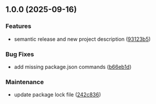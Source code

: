 ## 1.0.0 (2025-09-16)

### Features

* semantic release and new project description ([93123b5](https://github.com/MSpiechowicz/svelte-cv/commit/93123b5f95ddaa4098943f85491fcfa28dff7a05))

### Bug Fixes

* add missing package.json commands ([b66eb1d](https://github.com/MSpiechowicz/svelte-cv/commit/b66eb1dfa8097c5bce2e21d44ec58cd2f04a35cd))

### Maintenance

* update package lock file ([242c836](https://github.com/MSpiechowicz/svelte-cv/commit/242c83634cb8630d163d5eb012edaf1c0d0877af))
